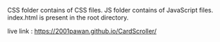 CSS folder contains of CSS files.
JS folder contains of JavaScript files.
index.html is present in the root directory.

live link : https://2001pawan.github.io/CardScroller/